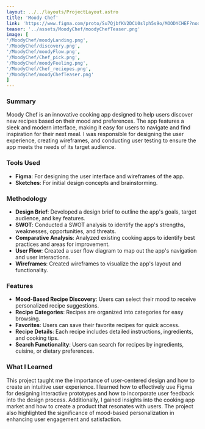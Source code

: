 ```yaml
--- 
layout: ../../layouts/ProjectLayout.astro
title: 'Moody Chef'
link: 'https://www.figma.com/proto/Su7QjbfKV2DCU0slph5s9o/MOODYCHEF?node-id=0-1&t=kj6ziQDSdlkUJoGx-1'
teaser: '../assets/MoodyChef/moodyChefTeaser.png'
image: [
'/MoodyChef/moodyLanding.png',
'/MoodyChef/discovery.png',
'/MoodyChef/moodyFlow.png',
'/MoodyChef/Chef_pick.png',
'/MoodyChef/moodyFeeling.png',
'/MoodyChef/Chef_reciepes.png',
'/MoodyChef/moodyChefTeaser.png'
]
---
```


### Summary
<div class="summary">Moody Chef is an innovative cooking app designed to help users discover new recipes based on their mood and preferences. The app features a sleek and modern interface, making it easy for users to navigate and find inspiration for their next meal. I was responsible for designing the user experience, creating wireframes, and conducting user testing to ensure the app meets the needs of its target audience.
</div>

### Tools Used
- **Figma**: For designing the user interface and wireframes of the app.
- **Sketches**: For initial design concepts and brainstorming.

### Methodology
- **Design Brief**: Developed a design brief to outline the app's goals, target audience, and key features.
- **SWOT**: Conducted a SWOT analysis to identify the app's strengths, weaknesses, opportunities, and threats.
- **Comparative Analysis**: Analyzed existing cooking apps to identify best practices and areas for improvement.
- **User Flow**: Created a user flow diagram to map out the app's navigation and user interactions.
- **Wireframes**: Created wireframes to visualize the app's layout and functionality.

### Features
- **Mood-Based Recipe Discovery**: Users can select their mood to receive personalized recipe suggestions.
- **Recipe Categories**: Recipes are organized into categories for easy browsing.
- **Favorites**: Users can save their favorite recipes for quick access.
- **Recipe Details**: Each recipe includes detailed instructions, ingredients, and cooking tips.
- **Search Functionality**: Users can search for recipes by ingredients, cuisine, or dietary preferences.

### What I Learned
<div class="summary">This project taught me the importance of user-centered design and how to create an intuitive user experience. I learned how to effectively use Figma for designing interactive prototypes and how to incorporate user feedback into the design process. Additionally, I gained insights into the cooking app market and how to create a product that resonates with users. The project also highlighted the significance of mood-based personalization in enhancing user engagement and satisfaction.
</div>
